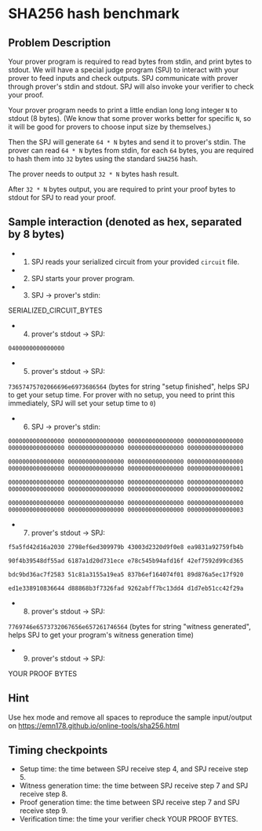 # SHA256 hash benchmark
## Problem Description
Your prover program is required to read bytes from stdin, and print bytes to stdout. We will have a special judge program (SPJ) to interact with your prover to feed inputs and check outputs. SPJ communicate with prover through prover's stdin and stdout. SPJ will also invoke your verifier to check your proof.

Your prover program needs to print a little endian long long integer `N` to stdout (8 bytes). (We know that some prover works better for specific `N`, so it will be good for provers to choose input size by themselves.)

Then the SPJ will generate `64 * N` bytes and send it to prover's stdin. The prover can read `64 * N` bytes from stdin, for each `64` bytes, you are required to hash them into `32` bytes using the standard `SHA256` hash.

The prover needs to output `32 * N` bytes hash result.

After `32 * N` bytes output, you are required to print your proof bytes to stdout for SPJ to read your proof.

## Sample interaction (denoted as hex, separated by 8 bytes)

- 1. SPJ reads your serialized circuit from your provided `circuit` file.

- 2. SPJ starts your prover program.

- 3. SPJ -> prover's stdin:

SERIALIZED_CIRCUIT_BYTES

- 4. prover's stdout -> SPJ:

`0400000000000000`

- 5. prover's stdout -> SPJ:

`73657475702066696e6973686564` (bytes for string "setup finished", helps SPJ to get your setup time. For prover with no setup, you need to print this immediately, SPJ will set your setup time to `0`)

- 6. SPJ -> prover's stdin:

`0000000000000000 0000000000000000 0000000000000000 0000000000000000 0000000000000000 0000000000000000 0000000000000000 0000000000000000`

`0000000000000000 0000000000000000 0000000000000000 0000000000000000 0000000000000000 0000000000000000 0000000000000000 0000000000000001`

`0000000000000000 0000000000000000 0000000000000000 0000000000000000 0000000000000000 0000000000000000 0000000000000000 0000000000000002`

`0000000000000000 0000000000000000 0000000000000000 0000000000000000 0000000000000000 0000000000000000 0000000000000000 0000000000000003`

- 7. prover's stdout -> SPJ:

`f5a5fd42d16a2030 2798ef6ed309979b 43003d2320d9f0e8 ea9831a92759fb4b`

`90f4b39548df55ad 6187a1d20d731ece e78c545b94afd16f 42ef7592d99cd365`

`bdc9bd36ac7f2583 51c81a3155a19ea5 837b6ef164074f01 89d876a5ec17f920`

`ed1e338910836644 d88868b3f7326fad 9262abff7bc13dd4 d1d7eb51cc42f29a`

- 8. prover's stdout -> SPJ:

`7769746e6573732067656e657261746564` (bytes for string "witness generated", helps SPJ to get your program's witness generation time)

- 9. prover's stdout -> SPJ:

YOUR PROOF BYTES

## Hint
Use hex mode and remove all spaces to reproduce the sample input/output on https://emn178.github.io/online-tools/sha256.html

## Timing checkpoints
- Setup time: the time between SPJ receive step 4, and SPJ receive step 5.
- Witness generation time: the time between SPJ receive step 7 and SPJ receive step 8.
- Proof generation time: the time between SPJ receive step 7 and SPJ receive step 9.
- Verification time: the time your verifier check YOUR PROOF BYTES.

